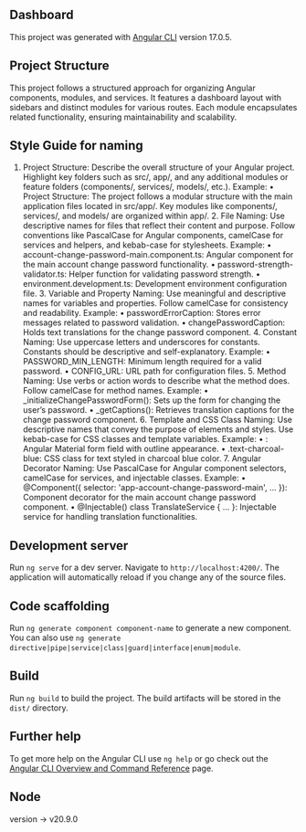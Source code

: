 ## Dashboard

This project was generated with [Angular CLI](https://github.com/angular/angular-cli) version 17.0.5.

## Project Structure

This project follows a structured approach for organizing Angular components, modules, and services. It features a dashboard layout with sidebars and distinct modules for various routes. Each module encapsulates related functionality, ensuring maintainability and scalability.

## Style Guide for naming

1. Project Structure: Describe the overall structure of your Angular project. Highlight key folders such as src/, app/, and any additional modules or feature folders (components/, services/, models/, etc.).
Example:
	•	Project Structure: The project follows a modular structure with the main application files located in src/app/. Key modules like components/, services/, and models/ are organized within app/.
	2. File Naming: Use descriptive names for files that reflect their content and purpose. Follow conventions like PascalCase for Angular components, camelCase for services and helpers, and kebab-case for stylesheets.
Example:
	•	account-change-password-main.component.ts: Angular component for the main account change password functionality.
	•	password-strength-validator.ts: Helper function for validating password strength.
	•	environment.development.ts: Development environment configuration file.
	3.	Variable and Property Naming: Use meaningful and descriptive names for variables and properties. Follow camelCase for consistency and readability.
Example:
	•	passwordErrorCaption: Stores error messages related to password validation.
	•	changePasswordCaption: Holds text translations for the change password component.
	4.	Constant Naming: Use uppercase letters and underscores for constants. Constants should be descriptive and self-explanatory.
Example:
	•	PASSWORD_MIN_LENGTH: Minimum length required for a valid password.
	•	CONFIG_URL: URL path for configuration files.
	5.	Method Naming: Use verbs or action words to describe what the method does. Follow camelCase for method names.
Example:
	•	_initializeChangePasswordForm(): Sets up the form for changing the user’s password.
	•	_getCaptions(): Retrieves translation captions for the change password component.
	6.	Template and CSS Class Naming: Use descriptive names that convey the purpose of elements and styles. Use kebab-case for CSS classes and template variables.
Example:
	•	<mat-form-field appearance="outline">: Angular Material form field with outline appearance.
	•	.text-charcoal-blue: CSS class for text styled in charcoal blue color.
	7.	Angular Decorator Naming: Use PascalCase for Angular component selectors, camelCase for services, and injectable classes.
Example:
	•	@Component({ selector: 'app-account-change-password-main', ... }): Component decorator for the main account change password component.
	•	@Injectable() class TranslateService { ... }: Injectable service for handling translation functionalities.

## Development server

Run `ng serve` for a dev server. Navigate to `http://localhost:4200/`. The application will automatically reload if you change any of the source files.

## Code scaffolding

Run `ng generate component component-name` to generate a new component. You can also use `ng generate directive|pipe|service|class|guard|interface|enum|module`.

## Build

Run `ng build` to build the project. The build artifacts will be stored in the `dist/` directory.

## Further help

To get more help on the Angular CLI use `ng help` or go check out the [Angular CLI Overview and Command Reference](https://angular.io/cli) page.

## Node 

version -> v20.9.0
